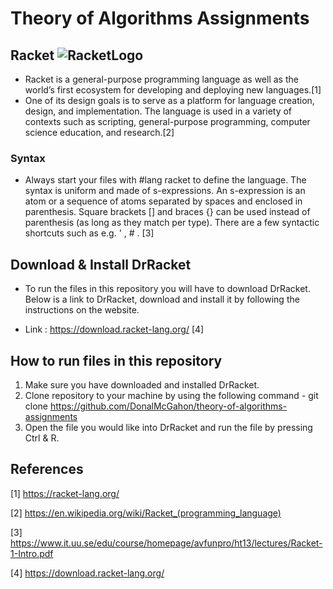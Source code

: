 # Theory of Algorithms Assignments

## Racket ![RacketLogo](https://www.eecs.northwestern.edu/~robby/logos/plt-logo-red-diffuse.png)

- Racket is a general-purpose programming language as well as the world’s first ecosystem for developing and deploying new languages.[1]
- One of its design goals is to serve as a platform for language creation, design, and implementation. The language is used in a variety of contexts such as scripting, general-purpose programming, computer science education, and research.[2]
### Syntax
- Always start your files with #lang racket to define the language. The syntax is uniform and made of s-expressions. An s-expression is an atom or a sequence of atoms separated by spaces and enclosed in parenthesis. Square brackets [] and braces {} can be used instead of parenthesis (as long as they match per type). There are a few syntactic shortcuts such as e.g. ' , # . [3]

## Download & Install DrRacket

* To run the files in this repository you will have to download DrRacket. Below is a link to DrRacket, download and install it by following the instructions on the website.

* Link : https://download.racket-lang.org/ [4]

## How to run files in this repository

1. Make sure you have downloaded and installed DrRacket.
1. Clone repository to your machine by using the following command - git clone https://github.com/DonalMcGahon/theory-of-algorithms-assignments
1. Open the file you would like into DrRacket and run the file by pressing Ctrl & R.



## References

[1] https://racket-lang.org/

[2] https://en.wikipedia.org/wiki/Racket_(programming_language)

[3] https://www.it.uu.se/edu/course/homepage/avfunpro/ht13/lectures/Racket-1-Intro.pdf

[4] https://download.racket-lang.org/
